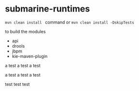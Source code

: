 # submarine-runtimes
`mvn clean install ` 
command or 
`mvn clean install -DskipTests` 

to build the modules
* api
* drools
* jbpm
* kie-maven-plugin

a test a test a test

a test a test a test


test test test
